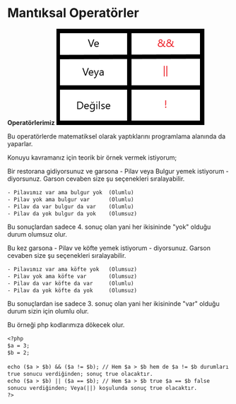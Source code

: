# Mantıksal Operatörler

**Operatörlerimiz**
![Operatörler](https://raw.githubusercontent.com/Kodluyoruz/taskforce/main/php/mantiksal-operatorler/figures/php-mantıksal-operatör.png)

Bu operatörlerde matematiksel olarak yaptıklarını programlama alanında da yaparlar.

Konuyu kavramanız için teorik bir örnek vermek istiyorum;

Bir restorana gidiyorsunuz ve garsona - Pilav veya Bulgur yemek istiyorum - diyorsunuz.
Garson cevaben size şu seçenekleri sıralayabilir.

    - Pilavımız var ama bulgur yok  (Olumlu)
    - Pilav yok ama bulgur var      (Olumlu)
    - Pilav da var bulgur da var    (Olumlu)
    - Pilav da yok bulgur da yok    (Olumsuz)

Bu sonuçlardan sadece 4. sonuç olan yani her ikisininde "yok" olduğu durum olumsuz olur.

Bu kez garsona - Pilav ve köfte yemek istiyorum - diyorsunuz.
Garson cevaben size şu seçenekleri sıralayabilir.

    - Pilavımız var ama köfte yok   (Olumsuz)
    - Pilav yok ama köfte var       (Olumsuz)
    - Pilav da var köfte da var     (Olumlu)
    - Pilav da yok köfte da yok     (Olumsuz)

Bu sonuçlardan ise sadece 3. sonuç olan yani her ikisininde "var" olduğu durum sizin için olumlu olur.

Bu örneği php kodlarımıza dökecek olur.

```
<?php
$a = 3;
$b = 2;

echo ($a > $b) && ($a != $b); // Hem $a > $b hem de $a != $b durumları true sonucu verdiğinden; sonuç true olacaktır.
echo ($a > $b) || ($a == $b); // Hem $a > $b true $a == $b false sonucu verdiğinden; Veya(||) koşulunda sonuç true olacaktır.
?>
```


